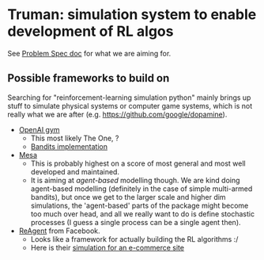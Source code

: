 # Truman: simulation system to enable development of RL algos

See [Problem Spec doc](https://docs.google.com/document/d/1kHmvkw4ok7knxq1hOK_XbKnm2sc-bL-7bU-tz53rC0A/edit#heading=h.ttm0ptnazbea) for what
we are aiming for.


## Possible frameworks to build on

Searching for "reinforcement-learning simulation python" mainly brings up stuff to simulate physical systems or computer game systems, which is not
really what we are after (e.g. https://github.com/google/dopamine).

* [OpenAI gym](https://github.com/openai/gym)
  * This most likely The One, ?
  * [Bandits implementation](https://github.com/JKCooper2/gym-bandits)
* [Mesa](https://github.com/projectmesa/mesa)
  * This is probably highest on a score of most general and most well developed and maintained.
  * It is aiming at *agent-based* modelling though. We are kind doing agent-based modelling (definitely in the case of simple multi-armed bandits),
but once we get to the larger scale and higher dim simulations, the 'agent-based' parts of the package might become too much over head, and all we
really want to do is define stochastic processes (I guess a single process can be a single agent then).
* [ReAgent](https://github.com/facebookresearch/ReAgent) from Facebook.
  * Looks like a framework for actually building the RL algorithms :/
  * Here is their [simulation for an e-commerce site](https://github.com/facebookresearch/ReAgent/blob/master/serving/examples/ecommerce/customer_simulator.py)

